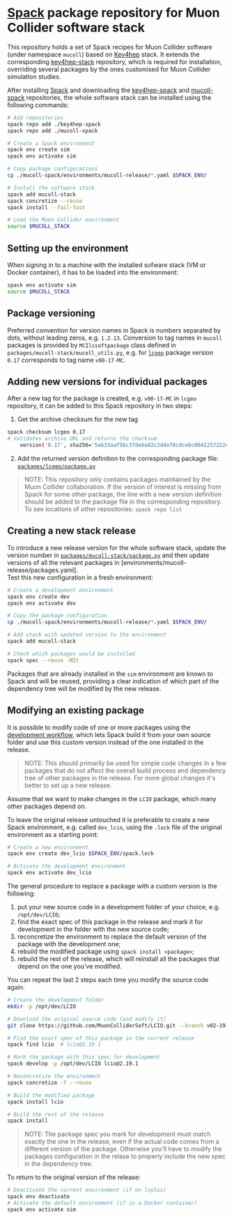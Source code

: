 # [Spack](https://github.com/spack/spack) package repository for Muon Collider software stack

This repository holds a set of Spack recipes for Muon Collider software (under namespace `mucoll`) based on [Key4hep](https://key4hep.github.io/key4hep-doc/) stack. It extends the corresponding [key4hep-stack](https://github.com/key4hep/key4hep-spack) repository, which is required for installation, overriding several packages by the ones customised for Muon Collider simulation studies.

After installing [Spack](https://github.com/key4hep/spack) and downloading the [key4hep-spack](https://github.com/key4hep/key4hep-spack) and [mucoll-spack](https://github.com/MuonColliderSoft/mucoll-spack) repositories, the whole software stack can be installed using the following commands:

```bash
# Add repositories
spack repo add ./key4hep-spack
spack repo add ./mucoll-spack

# Create a Spack environment
spack env create sim
spack env activate sim

# Copy package configurations
cp ./mucoll-spack/environments/mucoll-release/*.yaml $SPACK_ENV/

# Install the software stack
spack add mucoll-stack
spack concretize --reuse
spack install --fail-fast

# Load the Muon Collider environment
source $MUCOLL_STACK
```

## Setting up the environment

When signing in to a machine with the installed sofware stack (VM or Docker container), it has to be loaded into the environment:

```bash
spack env activate sim
source $MUCOLL_STACK
```

## Package versioning

Preferred convention for version names in Spack is numbers separated by dots, without leading zeros, e.g. `1.2.13`.
Conversion to tag names in `mucoll` packages is provided by `MCIlcsoftpackage` class defined in `packages/mucoll-stack/mucoll_utils.py`, e.g. for [`lcgeo`](https://github.com/MuonColliderSoft/lcgeo/releases/tag/v00-17-MC) package version `0.17` corresponds to tag name `v00-17-MC`.


## Adding new versions for individual packages

After a new tag for the package is created, e.g. `v00-17-MC` in `lcgeo` repository, it can be added to this Spack repository in two steps:

1. Get the archive checksum for the new tag
```bash
spack checksum lcgeo 0.17
# Validates archive URL and returns the checksum
    version('0.17', sha256='5ab33aaf5bc37deba82c2dde78cdce6c0041257222ed7ea052ecdd388a41cf9b')
```

2. Add the returned version definition to the corresponding package file: [`packages/lcgeo/package.py`](packages/lcgeo/package.py)

> NOTE: This repository only contains packages maintained by the Muon Collider collaboration.
> If the version of interest is missing from Spack for some other package, the line with a new version definition should be added to the package file in the corresponding repository.  
> To see locations of other repositories: `spack repo list`

## Creating a new stack release

To introduce a new release version for the whole software stack, update the version number in [`packages/mucoll-stack/package.py`](packages/mucoll-stack/package.py) and then update versions of all the relevant packages in [environments/mucoll-release/packages.yaml].  
Test this new configuration in a fresh environment:
```bash
# Create a development environment
spack env create dev
spack env activate dev

# Copy the package configuration
cp ./mucoll-spack/environments/mucoll-release/*.yaml $SPACK_ENV/

# Add stack with updated version to the environment
spack add mucoll-stack

# Check which packages would be installed
spack spec --reuse -NIt
```

Packages that are already installed in the `sim` environment are known to Spack and will be reused, providing a clear indication of which part of the dependency tree will be modified by the new release.

## Modifying an existing package

It is possible to modify code of one or more packages using the [development workflow](https://spack-tutorial.readthedocs.io/en/latest/tutorial_developer_workflows.html), which lets Spack build it from your own source folder and use this custom version instead of the one installed in the release.

> NOTE: This should primarily be used for simple code changes in a few packages that do not affect the overall build process and dependency tree of other packages in the release. For more global changes it's better to set up a new release.

Assume that we want to make changes in the `LCIO` package, which many other packages depend on.

To leave the original release untouched it is preferable to create a new Spack environment, e.g. called `dev_lcio`, using the `.lock` file of the original environment as a starting point:

```bash
# Create a new environment
spack env create dev_lcio $SPACK_ENV/spack.lock

# Activate the development environment
spack env activate dev_lcio
```

The general procedure to replace a package with a custom version is the following:
1. put your new source code in a development folder of your choice, e.g. `/opt/dev/LCIO`;
2. find the exact spec of this package in the release and mark it for development in the folder with the new source code;
3. reconcretize the environment to replace the default version of the package with the development one;
4. rebuild the modified package using `spack install <package>`;
5. rebuild the rest of the release, which will reinstall all the packages that depend on the one you've modified.

You can repeat the last 2 steps each time you modify the source code again.

```bash
# Create the development folder
mkdir -p /opt/dev/LCIO

# Download the original source code (and modify it)
git clone https://github.com/MuonColliderSoft/LCIO.git --branch v02-19-01-MC

# Find the exact spec of this package in the current release
spack find lcio  # lcio@2.19.1

# Mark the package with this spec for development
spack develop -p /opt/dev/LCIO lcio@2.19.1

# Reconcretize the environment
spack concretize -f --reuse

# Build the modified package
spack install lcio

# Build the rest of the release
spack install
```

> NOTE: The package spec you mark for development must match exactly the one in the release, even if the actual code comes from a different version of the package. Otherwise you'll have to modify the packages configuration in the relase to properly include the new spec in the dependency tree.

To return to the original version of the release:
```bash
# Deactivate the current environment (if on lxplus)
spack env deactivate
# Activate the default environment (if in a Docker container)
spack env activate sim
```